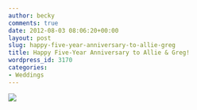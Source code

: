 ```yaml
---
author: becky
comments: true
date: 2012-08-03 08:06:20+00:00
layout: post
slug: happy-five-year-anniversary-to-allie-greg
title: Happy Five-Year Anniversary to Allie & Greg!
wordpress_id: 3170
categories:
- Weddings
---
```


[![](http://www.beckyjenson.com/wp-content/uploads/2012/03/blog-August07-0001.jpg)](http://www.beckyjenson.com/wp-content/uploads/2012/03/blog-August07-0001.jpg)
